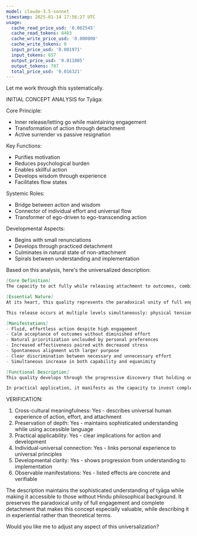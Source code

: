 ```yaml
---
model: claude-3.5-sonnet
timestamp: 2025-01-14 17:56:27 UTC
usage:
  cache_read_price_usd: '0.002545'
  cache_read_tokens: 8483
  cache_write_price_usd: '0.000000'
  cache_write_tokens: 0
  input_price_usd: '0.001971'
  input_tokens: 657
  output_price_usd: '0.011805'
  output_tokens: 787
  total_price_usd: '0.016321'
---
```


Let me work through this systematically.

INITIAL CONCEPT ANALYSIS for Tyāga:

Core Principle:
- Inner release/letting go while maintaining engagement
- Transformation of action through detachment
- Active surrender vs passive resignation

Key Functions:
- Purifies motivation
- Reduces psychological burden
- Enables skillful action
- Develops wisdom through experience
- Facilitates flow states

Systemic Roles:
- Bridge between action and wisdom
- Connector of individual effort and universal flow
- Transformer of ego-driven to ego-transcending action

Developmental Aspects:
- Begins with small renunciations
- Develops through practiced detachment
- Culminates in natural state of non-attachment
- Spirals between understanding and implementation

Based on this analysis, here's the universalized description:

```markdown
[Core Definition]
The capacity to act fully while releasing attachment to outcomes, combining complete engagement with inner freedom. This quality transforms action through the voluntary release of personal agenda, enabling both maximum effectiveness and minimum psychological burden.

[Essential Nature]
At its heart, this quality represents the paradoxical unity of full engagement and complete letting go. It operates by separating action from the psychological weight of personal ownership and outcome-attachment, allowing natural capability to flow unimpeded by ego-concerns. Unlike passive resignation or withdrawal, it enables more perfect action through the release of the very elements that typically constrain performance: self-consciousness, anxiety about results, and the burden of personal ownership.

This release occurs at multiple levels simultaneously: physical tension, emotional attachment, mental fixation, and egoic identification. As these layers of holding dissolve, what remains is pure, responsive action aligned with the needs of the situation rather than personal agenda.

[Manifestations]
- Fluid, effortless action despite high engagement
- Calm acceptance of outcomes without diminished effort
- Natural prioritization unclouded by personal preferences
- Increased effectiveness paired with decreased stress
- Spontaneous alignment with larger purpose
- Clear discrimination between necessary and unnecessary effort
- Simultaneous increase in both capability and equanimity

[Functional Description]
This quality develops through the progressive discovery that holding on actually impedes both performance and satisfaction. Through repeated experience, one learns to distinguish between the essential tension needed for action and the unnecessary tension of psychological holding. This understanding naturally leads to the release of constraining patterns while retaining full functional engagement.

In practical application, it manifests as the capacity to invest complete effort while remaining inwardly free. This creates a distinctive state where action becomes both more effective and less burdensome. The paradox resolves in experience: releasing personal ownership of action allows access to deeper resources and intelligence, while simultaneously eliminating the psychological stress of outcome-attachment. This enables both better results and greater peace.
```

VERIFICATION:
1. Cross-cultural meaningfulness: Yes - describes universal human experience of action, effort, and attachment
2. Preservation of depth: Yes - maintains sophisticated understanding while using accessible language
3. Practical applicability: Yes - clear implications for action and development
4. Individual-universal connection: Yes - links personal experience to universal principles
5. Developmental clarity: Yes - shows progression from understanding to implementation
6. Observable manifestations: Yes - listed effects are concrete and verifiable

The description maintains the sophisticated understanding of tyāga while making it accessible to those without Hindu philosophical background. It preserves the paradoxical unity of full engagement and complete detachment that makes this concept especially valuable, while describing it in experiential rather than theoretical terms.

Would you like me to adjust any aspect of this universalization?